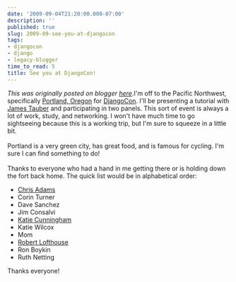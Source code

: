 ```yaml
---
date: '2009-09-04T21:20:00.000-07:00'
description: ''
published: true
slug: 2009-09-see-you-at-djangocon
tags:
- djangocon
- django
- legacy-blogger
time_to_read: 5
title: See you at DjangoCon!
---
```


*This was originally posted on blogger [here](https://pydanny.blogspot.com/2009/09/see-you-at-djangocon.html)*.I'm off to the Pacific Northwest, specifically <a href="http://en.wikipedia.org/wiki/Portland_Oregon">Portland, Oregon</a> for <a href="http://djangocon.org/">DjangoCon</a>. I'll be presenting a tutorial with <a href="http://jtauber.com/">James Tauber</a> and participating in two panels. This sort of event is always a lot of work, study, and networking. I won't have much time to go sightseeing because this is a working trip, but I'm sure to squeeze in a little bit.<br /><br />Portland is a very green city, has great food, and is famous for cycling. I'm sure I can find something to do!<br /><br />Thanks to everyone who had a hand in me getting there or is holding down the fort back home. The quick list would be in alphabetical order:<br /><ul><li><a href="http://improbable.org/chris">Chris Adams</a></li><li>Corin Turner</li><li>Dave Sanchez</li><li>Jim Consalvi<br /></li><li><a href="http://elephantangelchild.blogspot.com/">Katie Cunningham</a></li><li>Katie Wilcox<br /></li><li>Mom</li><li><a href="http://djangopeople.net/siudesign/">Robert Lofthouse</a></li><li>Ron Boykin</li><li>Ruth Netting </li></ul>Thanks everyone!